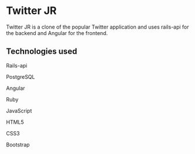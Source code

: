 # Twitter JR

Twitter JR is a clone of the popular Twitter application and uses rails-api for the backend and Angular for the frontend.

## Technologies used

Rails-api

PostgreSQL

Angular

Ruby

JavaScript

HTML5

CSS3

Bootstrap